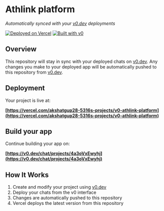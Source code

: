 # Athlink platform

*Automatically synced with your [v0.dev](https://v0.dev) deployments*

[![Deployed on Vercel](https://img.shields.io/badge/Deployed%20on-Vercel-black?style=for-the-badge&logo=vercel)](https://vercel.com/akshatgup28-5316s-projects/v0-athlink-platform)
[![Built with v0](https://img.shields.io/badge/Built%20with-v0.dev-black?style=for-the-badge)](https://v0.dev/chat/projects/4a3oVxEwyhj)

## Overview

This repository will stay in sync with your deployed chats on [v0.dev](https://v0.dev).
Any changes you make to your deployed app will be automatically pushed to this repository from [v0.dev](https://v0.dev).

## Deployment

Your project is live at:

**[https://vercel.com/akshatgup28-5316s-projects/v0-athlink-platform](https://vercel.com/akshatgup28-5316s-projects/v0-athlink-platform)**

## Build your app

Continue building your app on:

**[https://v0.dev/chat/projects/4a3oVxEwyhj](https://v0.dev/chat/projects/4a3oVxEwyhj)**

## How It Works

1. Create and modify your project using [v0.dev](https://v0.dev)
2. Deploy your chats from the v0 interface
3. Changes are automatically pushed to this repository
4. Vercel deploys the latest version from this repository
